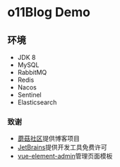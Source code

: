 # o11Blog Demo



## 环境

- JDK 8
- MySQL
- RabbitMQ
- Redis
- Nacos
- Sentinel
- Elasticsearch



### 致谢

- [蘑菇社区](http://www.moguit.cn/)提供博客项目
- [JetBrains](https://www.jetbrains.com/)提供开发工具免费许可
- [vue-element-admin](https://panjiachen.github.io/vue-element-admin-site)管理页面模板
